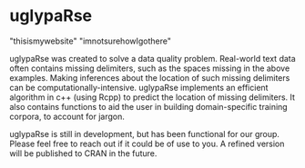 # uglypaRse

"thisismywebsite"
"imnotsurehowIgothere"

uglypaRse was created to solve a data quality problem. Real-world text data often contains missing delimiters, such as the spaces missing in the above examples. Making inferences about the location of such missing delimiters can be computationally-intensive. uglypaRse implements an efficient algorithm in c++ (using Rcpp) to predict the location of missing delimiters. It also contains functions to aid the user in building domain-specific training corpora, to account for jargon.

uglypaRse is still in development, but has been functional for our group. Please feel free to reach out if it could be of use to you. A refined version will be published to CRAN in the future.

